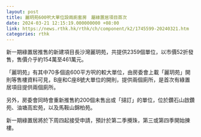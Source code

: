 ```yaml
---
layout: post
title: 麗玥苑600呎大單位設兩廁套房　屬綠置居項目首次
date: 2024-03-21 12:15:19.000000000 +08:00
link: https://news.rthk.hk/rthk/ch/component/k2/1745599-20240321.htm
categories: rthk
---
```


新一期綠置居推售的新建項目長沙灣麗玥苑，共提供2359個單位，以市價52折發售，售價介乎約154萬至461萬元。

「麗玥苑」有其中70多個逾600平方呎的較大單位，由房委會上載「麗玥苑」開則等售樓資料可見，B座和C座8號大單位的開則，提供兩個廁所，是首次有綠置居項目提供兩個廁所。

另外，房委會同時會重新推售約200個未售出或「撻訂」的單位，位於鑽石山啟鑽苑、油塘高宏苑，以及馬鞍山錦柏苑。

新一期綠置居將於下周四起接受申請，預計於第二季攪珠，第三或第四季開始揀樓。
